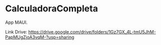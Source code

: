 # CalculadoraCompleta
App MAUI.


Link Drive: https://drive.google.com/drive/folders/1Gz7GX_4L-tmU5JhM-PapMUgZjoA3vqM-?usp=sharing
